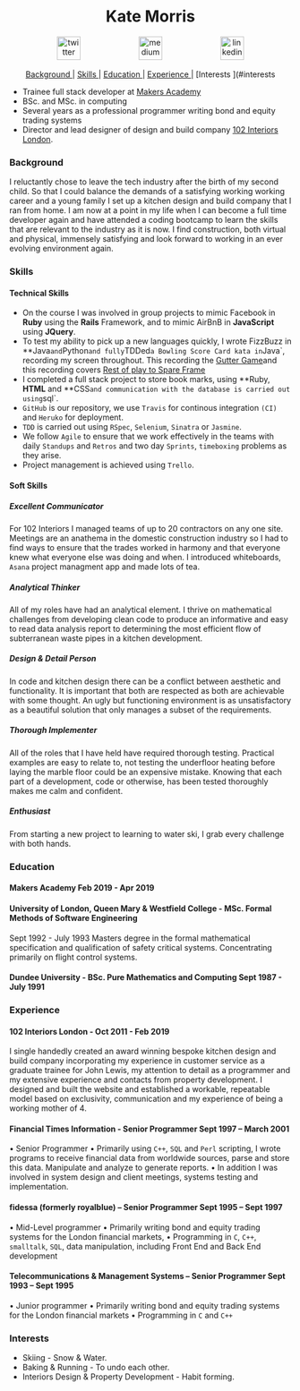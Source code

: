 <h1 align="center">Kate Morris</h1>
<p align="center">
<a href="https://twitter.com/kateMorris102">
<img src="http://goinkscape.com/wp-content/uploads/2015/07/twitter-logo-final.png" alt="twitter" hspace="50" height="42" width="42"></a>
<a href="https://medium.com/@kate.morris.new">
<img src="http://www.webmasto.com/wp-content/uploads/2017/08/Medium-App-Icon-2017.png" alt="medium" hspace="50" height="42" width="42"></a>

<a href="https://www.linkedin.com/in/kate-morris-a3962943/">
<img src="https://www.iconfinder.com/data/icons/free-social-icons/67/linkedin_circle_color-512.png" alt="linkedin" hspace="50" height="42" width="42"></a></p>

<div align="center">   
    
[Background ](#background) | 
[Skills ](#skills) | 
[Education ](#education) | 
[Experience ](#experience) | 
[Interests ](#interests

</div>

* Trainee full stack developer at [Makers Academy](https://makers.tech/)
* BSc. and MSc. in computing
* Several years as a professional programmer writing bond and equity trading systems
* Director and lead designer of design and build company [102 Interiors London](http://www.102interiors.co.uk/).

### Background

I reluctantly chose to leave the tech industry after the birth of my second child. So that I could balance the demands of a satisfying working working career and a young family I set up a kitchen design and build company that I ran from home. I am now at a point in my life when I can become a full time developer again and have attended a coding bootcamp to learn the skills that are relevant to the industry as it is now. I find construction, both virtual and physical, immensely satisfying and look forward to working in an ever evolving environment again.

### Skills

#### Technical Skills

* On the course I was involved in group projects to mimic Facebook in **Ruby** using the **Rails** Framework, and to mimic AirBnB in **JavaScript** using **JQuery**.
* To test my ability to pick up a new languages quickly, I wrote FizzBuzz in **Java` and `Python` and fully `TDDed` a Bowling Score Card kata in `Java`, recording my screen throughout. This recording the [Gutter Game](https://www.dropbox.com/s/5domwacxobr7k65/Gutter%20Game%20Java.mov?dl=0)and this recording covers [Rest of play to Spare Frame]()
* I completed a full stack project to store book marks, using **Ruby, **HTML** and **CSS` and communication with the database is carried out using `sql`.
* `GitHub` is our repository, we use `Travis` for continous integration `(CI)` and `Heruko` for deployment. 
* `TDD` is carried out using `RSpec`, `Selenium`, `Sinatra` or `Jasmine`.
* We follow `Agile` to ensure that we work effectively in the teams  with daily `Standups` and `Retros` and two day `Sprints`, `timeboxing` problems as they arise. 
* Project management is achieved using `Trello`. 

#### Soft Skills

##### Excellent Communicator
For 102 Interiors I managed teams of up to 20 contractors on any one site. Meetings are an anathema in the domestic construction industry so I had to find ways to ensure that the trades worked in harmony and that everyone knew what everyone else was doing and when. I introduced whiteboards, `Asana` project managment app and made lots of tea.

##### Analytical Thinker
All of my roles have had an analytical element. I thrive on mathematical challenges from developing clean code to produce an informative and easy to read data analysis report to determining the most efficient flow of subterranean waste pipes in a kitchen development.

##### Design & Detail Person
In code and kitchen design there can be a conflict between aesthetic and functionality. It is important that both are respected as both are achievable with some thought. An ugly but functioning environment is as unsatisfactory as a beautiful solution that only manages a subset of the requirements. 

##### Thorough Implementer
All of the roles that I have held have required thorough testing. Practical examples are easy to relate to, not testing the underfloor heating before laying the marble floor could be an expensive mistake. Knowing that each part of a development, code or otherwise, has been tested thoroughly makes me calm and confident.

##### Enthusiast
From starting a new project to learning to water ski, I grab every challenge with both hands. 

### Education

#### Makers Academy  Feb 2019 - Apr 2019

#### University of London, Queen Mary & Westfield College - MSc. Formal Methods of Software Engineering
Sept 1992 - July 1993
Masters degree in the formal mathematical specification and qualification of safety critical systems. Concentrating primarily on flight control systems.

#### Dundee University - BSc. Pure Mathematics and Computing Sept 1987 - July 1991

### Experience

#### 102 Interiors London - Oct 2011 - Feb 2019
I single handedly created an award winning bespoke kitchen design and build company incorporating my experience in customer service as a graduate trainee for John Lewis, my attention to detail as a programmer and my extensive experience and contacts from property development. I designed and built the website and established a workable, repeatable model based on exclusivity, communication and my experience of being a working mother of 4.

#### Financial Times Information - Senior Programmer Sept 1997 – March 2001
• Senior Programmer
• Primarily using `C++`, `SQL` and `Perl` scripting, I wrote programs to receive financial data from worldwide sources, parse and store this data. Manipulate and analyze to generate reports.
• In addition I was involved in system design and client meetings, systems testing and implementation.

#### fidessa (formerly royalblue) – Senior Programmer Sept 1995 – Sept 1997
• Mid-Level programmer
• Primarily writing bond and equity trading systems for the London financial markets, 
• Programming in `C`, `C++`, `smalltalk`, `SQL`, data manipulation, including Front End and Back End development

#### Telecommunications & Management Systems – Senior Programmer Sept 1993 – Sept 1995
• Junior programmer
• Primarily writing bond and equity trading systems for the London financial markets
• Programming in `C` and `C++`

### Interests
- Skiing - Snow & Water.
- Baking & Running - To undo each other.
- Interiors Design & Property Development - Habit forming.
